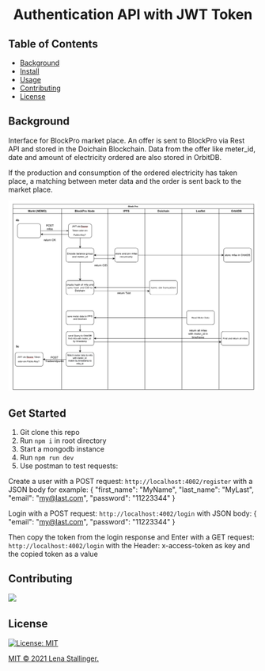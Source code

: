 <h1 align="center">Authentication API with JWT Token</h1>


## Table of Contents
- [Background](#background)
- [Install](#install)
- [Usage](#usage)
- [Contributing](#contributing)
- [License](#license)

## Background

Interface for BlockPro market place. An offer is sent to BlockPro via Rest API and stored in the Doichain Blockchain. Data from the offer like meter_id, date and amount of electricity ordered are also stored in OrbitDB. 

If the production and consumption of the ordered electricity has taken place, a matching between meter data and the order is sent back to the market place.

<p align="center">
  <img
  src="./images/Interface.png"
  raw=true
  alt="Sequence diagram of interaction between electricity marketplace and BlockPro node"
  style="margin-right: 10px; width: 600px"
  />
</p>

## Get Started
1. Git clone this repo 
2. Run ```npm i``` in root directory
3. Start a mongodb instance 
4. Run ```npm run dev```
5. Use postman to test requests: 

Create a user with a POST request: ```http://localhost:4002/register```
with a JSON body for example:
 {
     "first_name": "MyName",
     "last_name": "MyLast",
     "email": "my@last.com",
     "password": "11223344"
 }

 Login with a POST request: ```http://localhost:4002/login```
 with JSON body:
  {
     "email": "my@last.com",
     "password": "11223344"
 }

 Then copy the token from the login response and 
 Enter with a GET request: ```http://localhost:4002/login```
 with the Header:
 x-access-token as key and the copied token as a value

 ## Contributing

<a href="https://github.com/stallingerl/jwt-project/graphs/contributors">
  <img src="https://contrib.rocks/image?repo=stallingerl/jwt-project" />
</a>

## License

[![License: MIT](https://img.shields.io/badge/License-MIT-yellow.svg)](https://opensource.org/licenses/MIT)

[MIT © 2021 Lena Stallinger.](./LICENSE.txt)